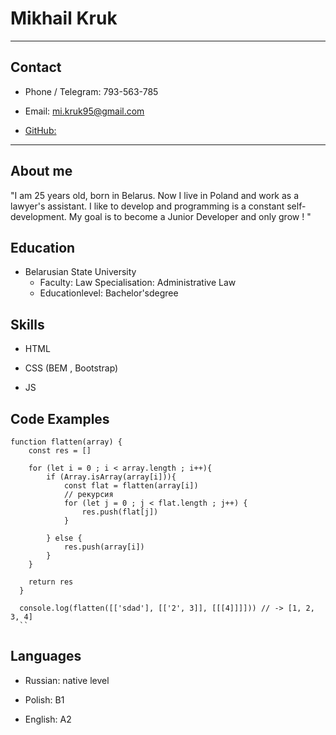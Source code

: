 # Mikhail Kruk

---

## Contact

* Phone / Telegram: 793-563-785

* Email: mi.kruk95@gmail.com

* [GitHub:](https://github.com/MikeKruk)

---

## About me

"I am 25 years old, born in Belarus. Now I live in Poland and work as a lawyer's assistant. I like to develop and programming is a constant self-development. My goal is to become a Junior Developer and only grow ! "

## Education 

* Belarusian State University 
    * Faculty: Law Specialisation: Administrative Law 
    * Educationlevel: Bachelor'sdegree

## Skills

* HTML

* CSS (BEM , Bootstrap)

* JS

## Code Examples

```
function flatten(array) {
    const res = []

    for (let i = 0 ; i < array.length ; i++){
        if (Array.isArray(array[i])){
            const flat = flatten(array[i])
            // рекурсия
            for (let j = 0 ; j < flat.length ; j++) {
                res.push(flat[j])
            }

        } else {
            res.push(array[i])
        }
    }

    return res
  }

  console.log(flatten([['sdad'], [['2', 3]], [[[4]]]])) // -> [1, 2, 3, 4]
  ``
```

## Languages 

* Russian: native level 

* Polish: B1

* English: A2
